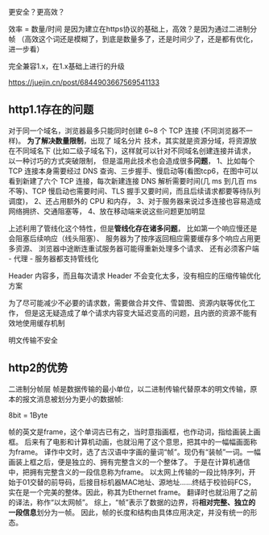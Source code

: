 更安全？更高效？

效率 = 数量/时间
是因为建立在https协议的基础上，高效？是因为通过二进制分帧
（高效这个词还是模糊了，到底是数量多了，还是时间少了，还是都有优化，进一步看）

完全兼容1.x，在1.x基础上进行的升级

https://juejin.cn/post/6844903667569541133
## http1.1存在的问题

对于同一个域名，浏览器最多只能同时创建 6~8 个 TCP 连接 (不同浏览器不一样)。
**为了解决数量限制**，出现了 域名分片 技术，其实就是资源分域，将资源放在不同域名下 (比如二级子域名下)，这样就可以针对不同域名创建连接并请求，以一种讨巧的方式突破限制，
但是滥用此技术也会造成很多**问题**，
1、比如每个 TCP 连接本身需要经过 DNS 查询、三步握手、慢启动等(看图tcp6，在图中可以看到新建了六个 TCP 连接，每次新建连接 DNS 解析需要时间(几 ms 到几百 ms 不等)、TCP 慢启动也需要时间、TLS 握手又要时间，而且后续请求都要等待队列调度)，
2、还占用额外的 CPU 和内存，
3、对于服务器来说过多连接也容易造成网络拥挤、交通阻塞等，
4、放在移动端来说这些问题更加明显

上述利用了管线化这个特性，但是**管线化存在诸多问题**，
比如第一个响应慢还是会阻塞后续响应（线头阻塞）、
服务器为了按序返回相应需要缓存多个响应占用更多资源、
浏览器中途断连重试服务器可能得重新处理多个请求、
还有必须客户端 - 代理 - 服务器都支持管线化

Header 内容多，而且每次请求 Header 不会变化太多，没有相应的压缩传输优化方案

为了尽可能减少不必要的请求数，需要做合并文件、雪碧图、资源内联等优化工作，
但是这无疑造成了单个请求内容变大延迟变高的问题，且内嵌的资源不能有效地使用缓存机制

明文传输不安全

## http2的优势

二进制分帧层
帧是数据传输的最小单位，以二进制传输代替原本的明文传输，原本的报文消息被划分为更小的数据帧:

8bit = 1Byte

帧的英文是frame，这个单词古已有之，当时意指画框，也作动词，指给画装上画框。
后来有了电影和计算机动画，也就沿用了这个意思，把其中的一幅幅画面称为frame。
译作中文时，选了古汉语中字画的量词“帧”。现仍有“装帧”一词。一幅画装上框之后，便是独立的、拥有完整含义的一个整体了。
于是在计算机通信中，把拥有完整含义的一段信息称为frame。
以太网上传输的一段比特序列，开始于01交替的前导码，后接目标机器MAC地址、源地址……终结于校验码FCS，实在是一个完美的整体。因此，称其为Ethernet frame。
翻译时也就沿用了之前的译法，称作“以太网帧”。
综上，“帧”表示了数据的边界，将**相对完整、独立的一段信息**划分为一帧。
因此，帧的长度和结构由具体应用决定，并没有统一的形态。





